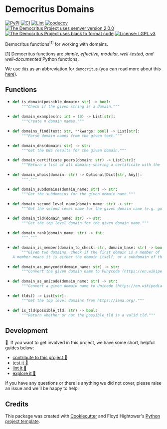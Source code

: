# Democritus Domains

[![PyPI](https://img.shields.io/pypi/v/d8s-domains.svg)](https://pypi.python.org/pypi/d8s-domains)
[![CI](https://github.com/democritus-project/d8s-domains/workflows/CI/badge.svg)](https://github.com/democritus-project/d8s-domains/actions)
[![Lint](https://github.com/democritus-project/d8s-domains/workflows/Lint/badge.svg)](https://github.com/democritus-project/d8s-domains/actions)
[![codecov](https://codecov.io/gh/democritus-project/d8s-domains/branch/main/graph/badge.svg?token=V0WOIXRGMM)](https://codecov.io/gh/democritus-project/d8s-domains)
[![The Democritus Project uses semver version 2.0.0](https://img.shields.io/badge/-semver%20v2.0.0-22bfda)](https://semver.org/spec/v2.0.0.html)
[![The Democritus Project uses black to format code](https://img.shields.io/badge/code%20style-black-000000.svg)](https://github.com/psf/black)
[![License: LGPL v3](https://img.shields.io/badge/License-LGPL%20v3-blue.svg)](https://choosealicense.com/licenses/lgpl-3.0/)

Democritus functions<sup>[1]</sup> for working with domains.

[1] Democritus functions are <i>simple, effective, modular, well-tested, and well-documented</i> Python functions.

We use `d8s` as an abbreviation for `democritus` (you can read more about this [here](https://github.com/democritus-project/roadmap#what-is-d8s)).

## Functions

  - ```python
    def is_domain(possible_domain: str) -> bool:
        """Check if the given string is a domain."""
    ```
  - ```python
    def domain_examples(n: int = 10) -> List[str]:
        """Create n domain names."""
    ```
  - ```python
    def domains_find(text: str, **kwargs: bool) -> List[str]:
        """Parse domain names from the given text."""
    ```
  - ```python
    def domain_dns(domain: str) -> str:
        """Get the DNS results for the given domain."""
    ```
  - ```python
    def domain_certificate_peers(domain: str) -> List[str]:
        """Return a list of all domains sharing a certificate with the given domain."""
    ```
  - ```python
    def domain_whois(domain: str) -> Optional[Dict[str, Any]]:
        """."""
    ```
  - ```python
    def domain_subdomains(domain_name: str) -> str:
        """Get the subdomains for the given domain name."""
    ```
  - ```python
    def domain_second_level_name(domain_name: str) -> str:
        """Get the second level name for the given domain name (e.g. google from https://google.co.uk)."""
    ```
  - ```python
    def domain_tld(domain_name: str) -> str:
        """Get the top level domain for the given domain name."""
    ```
  - ```python
    def domain_rank(domain_name: str) -> int:
        """."""
    ```
  - ```python
    def domain_is_member(domain_to_check: str, domain_base: str) -> bool:
        """Given two domains, check if the first domain is a member of the second domain.
    A member means it is either the domain itself, or a subdomain of the domain."""
    ```
  - ```python
    def domain_as_punycode(domain_name: str) -> str:
        """Convert the given domain name to Punycode (https://en.wikipedia.org/wiki/Punycode)."""
    ```
  - ```python
    def domain_as_unicode(domain_name: str) -> str:
        """Convert a given domain name to Unicode (https://en.wikipedia.org/wiki/Unicode)."""
    ```
  - ```python
    def tlds() -> List[str]:
        """Get the top level domains from https://iana.org/."""
    ```
  - ```python
    def is_tld(possible_tld: str) -> bool:
        """Return whether or not the possible_tld is a valid tld."""
    ```

## Development

👋 &nbsp;If you want to get involved in this project, we have some short, helpful guides below:

- [contribute to this project 🥇][contributing]
- [test it 🧪][local-dev]
- [lint it 🧹][local-dev]
- [explore it 🔭][local-dev]

If you have any questions or there is anything we did not cover, please raise an issue and we'll be happy to help.

## Credits

This package was created with [Cookiecutter](https://github.com/audreyr/cookiecutter) and Floyd Hightower's [Python project template](https://github.com/fhightower-templates/python-project-template).

[contributing]: https://github.com/democritus-project/.github/blob/main/CONTRIBUTING.md#contributing-a-pr-
[local-dev]: https://github.com/democritus-project/.github/blob/main/CONTRIBUTING.md#local-development-
